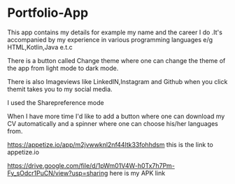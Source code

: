 # Portfolio-App
This app contains my details for example my name and the career I do .It's accompanied by my experience in various programming languages e/g HTML,Kotlin,Java e.t.c


There is a button called Change theme where one can change the theme of the app from light mode to dark mode.


There is also Imageviews like LinkedIN,Instagram and Github when you click themit takes you to my social media.


I used the Sharepreference mode


When I have more time I'd like to add a button where one can download my CV automatically and a spinner where one can choose his/her languages from.


https://appetize.io/app/m2jvwwknl2nf44ltk33fohhdsm this is the link to appetize.io

https://drive.google.com/file/d/1pWm01V4W-h0Tx7h7Pm-Fy_sOdcr1PuCN/view?usp=sharing  here is my APK link
